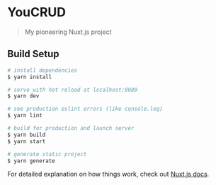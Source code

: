 # YouCRUD

> My pioneering Nuxt.js project

## Build Setup

``` bash
# install dependencies
$ yarn install

# serve with hot reload at localhost:8080
$ yarn dev

# see production eslint errors (like console.log)
$ yarn lint

# build for production and launch server
$ yarn build
$ yarn start

# generate static project
$ yarn generate
```

For detailed explanation on how things work, check out [Nuxt.js docs](https://nuxtjs.org).
